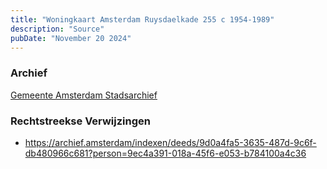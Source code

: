 ```yaml
---
title: "Woningkaart Amsterdam Ruysdaelkade 255 c 1954-1989"
description: "Source"
pubDate: "November 20 2024"
---
```


### Archief
[Gemeente Amsterdam Stadsarchief](https://archief.amsterdam/)

### Rechtstreekse Verwijzingen
- https://archief.amsterdam/indexen/deeds/9d0a4fa5-3635-487d-9c6f-db480966c681?person=9ec4a391-018a-45f6-e053-b784100a4c36